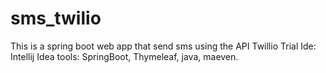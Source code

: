 # sms_twilio
This is a spring boot web app that send sms using the API Twillio Trial
Ide: Intellij Idea
tools: SpringBoot, Thymeleaf, java, maeven.
